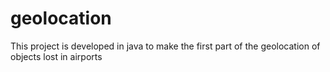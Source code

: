 # geolocation
This project is developed in java to make the first part of the geolocation of objects lost in airports
